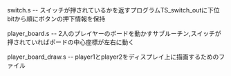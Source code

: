 switch.s -- スイッチが押されているかを返すプログラムTS_switch_outに下位bitから順にボタンの押下情報を保持


player_board.s -- 2人のプレイヤーのボードを動かすサブルーチン,スイッチが押されていればボードの中心座標が左右に動く

player_board_draw.s -- player1とplayer2をディスプレイ上に描画するためのファイル